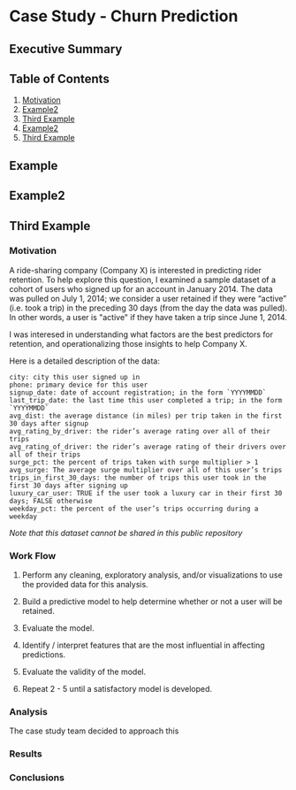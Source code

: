 # Case Study - Churn Prediction


## Executive Summary


## Table of Contents
1. [Motivation](#Motivation)
2. [Example2](#example2)
3. [Third Example](#third-example)
2. [Example2](#example2)
3. [Third Example](#third-example)

## Example
## Example2
## Third Example


### Motivation

A ride-sharing company (Company X) is interested in predicting rider retention.
To help explore this question, I examined a sample dataset of a cohort of 
users who signed up for an account in January 2014. The data was pulled on July 1, 2014; 
we consider a user retained if they were “active” (i.e. took a trip) in 
the preceding 30 days (from the day the data was pulled). In other words, a user is "active"
if they have taken a trip since June 1, 2014.

I was interesed in understanding what factors are the best predictors for retention, and 
operationalizing those insights to help Company X.

Here is a detailed description of the data:

```
city: city this user signed up in
phone: primary device for this user
signup_date: date of account registration; in the form `YYYYMMDD`
last_trip_date: the last time this user completed a trip; in the form `YYYYMMDD`
avg_dist: the average distance (in miles) per trip taken in the first 30 days after signup
avg_rating_by_driver: the rider’s average rating over all of their trips
avg_rating_of_driver: the rider’s average rating of their drivers over all of their trips 
surge_pct: the percent of trips taken with surge multiplier > 1
avg_surge: The average surge multiplier over all of this user’s trips 
trips_in_first_30_days: the number of trips this user took in the first 30 days after signing up
luxury_car_user: TRUE if the user took a luxury car in their first 30 days; FALSE otherwise
weekday_pct: the percent of the user’s trips occurring during a weekday
```
_Note that this dataset cannot be shared in this public repository_

### Work Flow

1. Perform any cleaning, exploratory analysis, and/or visualizations to use the provided
   data for this analysis.
   
2. Build a predictive model to help determine whether or not a user will be retained.

3. Evaluate the model.
 
4. Identify / interpret features that are the most influential in affecting predictions.

5. Evaluate the validity of the model.

6. Repeat 2 - 5 until a satisfactory model is developed.

### Analysis

The case study team decided to approach this 

### Results


### Conclusions

